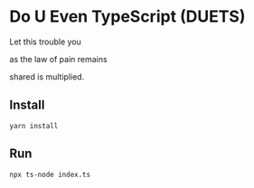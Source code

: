 # Do U Even TypeScript (DUETS)

Let this trouble you

as the law of pain remains

shared is multiplied.

## Install

```
yarn install
```

## Run

```
npx ts-node index.ts
```
